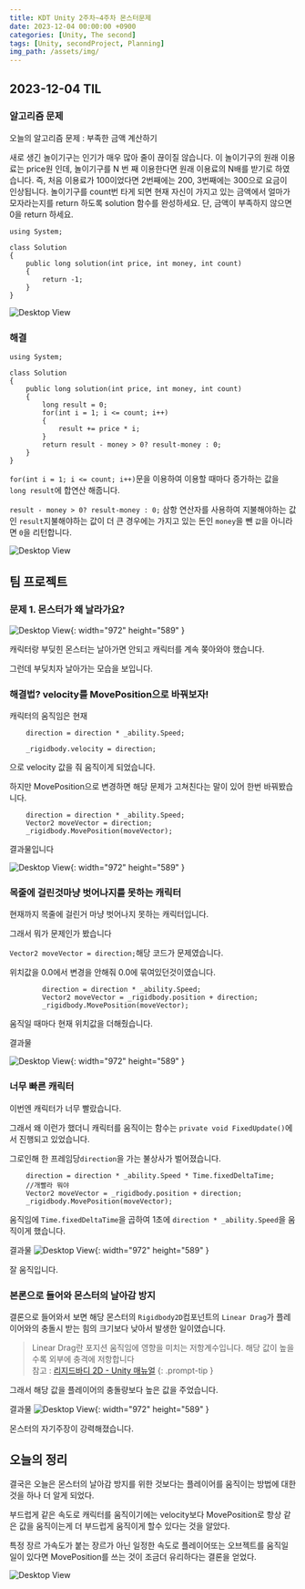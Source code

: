 ```yaml
---
title: KDT Unity 2주차~4주차 몬스터문제
date: 2023-12-04 00:00:00 +0900
categories: [Unity, The second]
tags: [Unity, secondProject, Planning]
img_path: /assets/img/
---
```


## 2023-12-04 TIL

### 알고리즘 문제

오늘의 알고리즘 문제 : 부족한 금액 계산하기

새로 생긴 놀이기구는 인기가 매우 많아 줄이 끊이질 않습니다. 이 놀이기구의 원래 이용료는 price원 인데, 놀이기구를 N 번 째 이용한다면 원래 이용료의 N배를 받기로 하였습니다. 즉, 처음 이용료가 100이었다면 2번째에는 200, 3번째에는 300으로 요금이 인상됩니다.
놀이기구를 count번 타게 되면 현재 자신이 가지고 있는 금액에서 얼마가 모자라는지를 return 하도록 solution 함수를 완성하세요.
단, 금액이 부족하지 않으면 0을 return 하세요.

```
using System;

class Solution
{
    public long solution(int price, int money, int count)
    {
        return -1;
    }
}
```

![Desktop View](test.png)

### 해결

```
using System;

class Solution
{
    public long solution(int price, int money, int count)
    {
        long result = 0;
        for(int i = 1; i <= count; i++)
        {
            result += price * i;
        }
        return result - money > 0? result-money : 0;
    }
}
```

`for(int i = 1; i <= count; i++)`문을 이용하여 이용할 때마다 증가하는 값을 `long result`에 합연산 해줍니다.

`result - money > 0? result-money : 0;` 삼항 연산자를 사용하여 지불해야하는 값인 `result`지불해야하는 값이 더 큰 경우에는 가지고 있는 돈인 `money`을 뺀 `값`을 아니라면 `0`을 리턴합니다.

![Desktop View](test.png)

## 팀 프로젝트

### 문제 1. 몬스터가 왜 날라가요?

![Desktop View](/KDTUnity3/KDTUnity4_1.gif){: width="972" height="589" }

캐릭터랑 부딪힌 몬스터는 날아가면 안되고 캐릭터를 계속 쫒아와야 했습니다.

그런데 부딪치자 날아가는 모습을 보입니다.

### 해결법? velocity를 MovePosition으로 바꿔보자!

캐릭터의 움직임은 현재

```
    direction = direction * _ability.Speed;

    _rigidbody.velocity = direction;

```

으로 velocity 값을 줘 움직이게 되었습니다.

하지만 MovePosition으로 변경하면 해당 문제가 고쳐친다는 말이 있어 한번 바꿔봤습니다.

```
    direction = direction * _ability.Speed;
    Vector2 moveVector = direction;
    _rigidbody.MovePosition(moveVector);
```

결과물입니다

![Desktop View](/KDTUnity3/KDTUnity4_2.gif){: width="972" height="589" }

### 목줄에 걸린것마냥 벗어나지를 못하는 캐릭터

현재까지 목줄에 걸린거 마냥 벗어나지 못하는 캐릭터입니다.

그래서 뭐가 문제인가 봤습니다

`Vector2 moveVector = direction;`해당 코드가 문제였습니다.

위치값을 0.0에서 변경을 안해줘 0.0에 묶여있던것이였습니다.

```
        direction = direction * _ability.Speed;
        Vector2 moveVector = _rigidbody.position + direction;
        _rigidbody.MovePosition(moveVector);
```

움직일 때마다 현재 위치값을 더해줬습니다.

결과물

![Desktop View](/KDTUnity3/KDTUnity4_3.gif){: width="972" height="589" }

### 너무 빠른 캐릭터

이번엔 캐릭터가 너무 빨랐습니다.

그래서 왜 이런가 했더니 캐릭터를 움직이는 함수는 `private void FixedUpdate()`에서 진행되고 있었습니다.

그로인해 한 프레임당`direction`을 가는 불상사가 벌어졌습니다.

```
    direction = direction * _ability.Speed * Time.fixedDeltaTime;
    //개빨라 뭐야
    Vector2 moveVector = _rigidbody.position + direction;
    _rigidbody.MovePosition(moveVector);
```

움직임에 `Time.fixedDeltaTime`을 곱하여 1초에 `direction * _ability.Speed`을 움직이게 했습니다.

결과물
![Desktop View](/KDTUnity3/KDTUnity4_4.gif){: width="972" height="589" }

잘 움직입니다.

### 본론으로 들어와 몬스터의 날아감 방지

결론으로 들어와서 보면 해당 몬스터의 `Rigidbody2D`컴포넌트의 `Linear Drag`가 플레이어와의 충돌시 받는 힘의 크기보다 낮아서 발생한 일이였습니다.

> Linear Drag란 포지션 움직임에 영향을 미치는 저항계수입니다. 해당 값이 높을수록 외부에 충격에 저항합니다<br>
> 참고 : <a href ="https://docs.unity3d.com/kr/2021.3/Manual/class-Rigidbody2D.html">리지드바디 2D - Unity 매뉴얼</a>
 {: .prompt-tip }

그래서 해당 값을 플레이어의 충돌량보다 높은 값을 주었습니다.

결과물
![Desktop View](/KDTUnity3/KDTUnity4_5.gif){: width="972" height="589" }

몬스터의 자기주장이 강력해졌습니다.

## 오늘의 정리

결국은 오늘은 몬스터의 날아감 방지를 위한 것보다는 플레이어를 움직이는 방법에 대한 것을 하나 더 알게 되었다.

부드럽게 같은 속도로 캐릭터를 움직이기에는 velocity보다 MovePosition로 항상 같은 값을 움직이는게 더 부드럽게 움직이게 할수 있다는 것을 알았다.

특정 장르 가속도가 붙는 장르가 아닌 일정한 속도로 플레이어또는 오브젝트를 움직일 일이 있다면 MovePosition를 쓰는 것이 조금더 유리하다는 결론을 얻었다.

![Desktop View](test.png)
